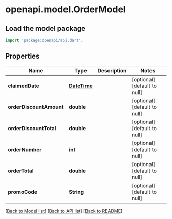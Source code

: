 # openapi.model.OrderModel

## Load the model package
```dart
import 'package:openapi/api.dart';
```

## Properties
Name | Type | Description | Notes
------------ | ------------- | ------------- | -------------
**claimedDate** | [**DateTime**](DateTime.md) |  | [optional] [default to null]
**orderDiscountAmount** | **double** |  | [optional] [default to null]
**orderDiscountTotal** | **double** |  | [optional] [default to null]
**orderNumber** | **int** |  | [optional] [default to null]
**orderTotal** | **double** |  | [optional] [default to null]
**promoCode** | **String** |  | [optional] [default to null]

[[Back to Model list]](../README.md#documentation-for-models) [[Back to API list]](../README.md#documentation-for-api-endpoints) [[Back to README]](../README.md)


